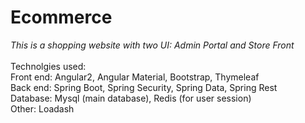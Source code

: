 # Ecommerce
*This is a shopping website with two UI: Admin Portal and Store Front* <br /> <br />
Technolgies used: <br />
  Front end: Angular2, Angular Material, Bootstrap, Thymeleaf <br />
  Back end: Spring Boot, Spring Security, Spring Data, Spring Rest <br />
  Database: Mysql (main database), Redis (for user session) <br />
  Other: Loadash
